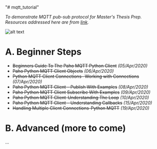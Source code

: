 "# mqtt_tutorial" 

*To demonstrate MQTT pub-sub protocol for Master's Thesis Prep.*
*Resources addressed here are from [link](http://www.steves-internet-guide.com/).*

![alt text](https://www.influxdata.com/wp-content/uploads/MQTT.png "MQTT")

# A. Beginner Steps

- ~~Beginners Guide To The Paho MQTT Python Client~~ *(05/Apr/2020)*
- ~~Paho Python MQTT Client Objects~~ *(06/Apr/2020)*
- ~~Python MQTT Client Connections– Working with Connections~~ *(07/Apr/2020)*
- ~~Paho Python MQTT Client – Publish With Examples~~ *(08/Apr/2020)*
- ~~Paho Python MQTT Client Subscribe With Examples~~ *(09/Apr/2020)*
- ~~Paho Python MQTT Client-Understanding The Loop~~ *(10/Apr/2020)*
- ~~Paho Python MQTT Client – Understanding Callbacks~~ *(15/Apr/2020)*
- ~~Handling Multiple Client Connections-Python MQTT~~ *(19/Apr/2020)*

# B. Advanced (more to come)

...
